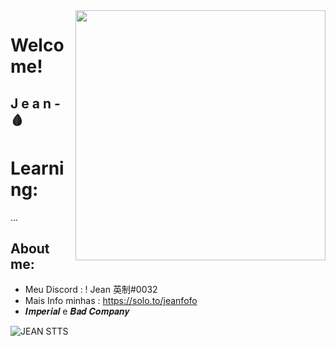 

<!--
**Jean/Jean** is a :sparkles: _special_ :sparkles: repository because its `README.md` (this file) appears on your GitHub profile.

Here are some ideas to get you started:

- :telescope: I’m currently working on ...
- :seedling: I’m currently learning ...
- :people_with_bunny_ears_partying: I’m looking to collaborate on ...
- :thinking: I’m looking for help with ...
- :speech_balloon: Ask me about ...
- :mailbox: How to reach me: ...
- :smile: Pronouns: ...
- :zap: Fun fact: ...
-->

<img align="right" width="400" height="400" src="https://cdn.discordapp.com/attachments/865332982579331075/873944118605283368/f69f50f371e7aaa7fd8348e8123170eb.gif">

# Welcome!

## J e a n - :drop_of_blood:

# Learning:
... 



## About me:
- Meu Discord : ! Jean 英制#0032
- Mais Info minhas : https://solo.to/jeanfofo
- 𝑰𝒎𝒑𝒆𝒓𝒊𝒂𝒍 e 𝑩𝒂𝒅 𝑪𝒐𝒎𝒑𝒂𝒏𝒚



![JEAN STTS](https://cdn.discordapp.com/attachments/865332982579331075/873943994063786034/zoexcm_20.gif)

